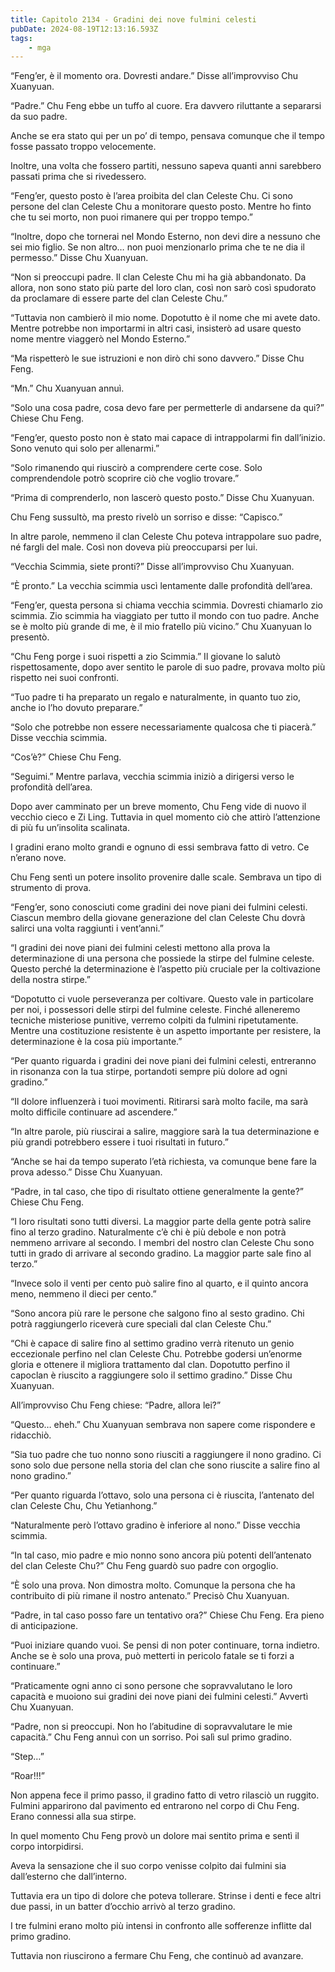 ```yaml
---
title: Capitolo 2134 - Gradini dei nove fulmini celesti
pubDate: 2024-08-19T12:13:16.593Z
tags:
    - mga
---
```





“Feng’er, è il momento ora. Dovresti andare.” Disse all’improvviso Chu Xuanyuan.


“Padre.” Chu Feng ebbe un tuffo al cuore. Era davvero riluttante a separarsi da suo padre.


Anche se era stato qui per un po’ di tempo, pensava comunque che il tempo fosse passato troppo velocemente.


Inoltre, una volta che fossero partiti, nessuno sapeva quanti anni sarebbero passati prima che si rivedessero.


“Feng’er, questo posto è l’area proibita del clan Celeste Chu. Ci sono persone del clan Celeste Chu a monitorare questo posto. Mentre ho finto che tu sei morto, non puoi rimanere qui per troppo tempo.”


“Inoltre, dopo che tornerai nel Mondo Esterno, non devi dire a nessuno che sei mio figlio. Se non altro… non puoi menzionarlo prima che te ne dia il permesso.” Disse Chu Xuanyuan.


“Non si preoccupi padre. Il clan Celeste Chu mi ha già abbandonato. Da allora, non sono stato più parte del loro clan, così non sarò così spudorato da proclamare di essere parte del clan Celeste Chu.”


“Tuttavia non cambierò il mio nome. Dopotutto è il nome che mi avete dato. Mentre potrebbe non importarmi in altri casi, insisterò ad usare questo nome mentre viaggerò nel Mondo Esterno.”


“Ma rispetterò le sue istruzioni e non dirò chi sono davvero.” Disse Chu Feng.


“Mn.” Chu Xuanyuan annuì.


“Solo una cosa padre, cosa devo fare per permetterle di andarsene da qui?” Chiese Chu Feng.


“Feng’er, questo posto non è stato mai capace di intrappolarmi fin dall’inizio. Sono venuto qui solo per allenarmi.”


“Solo rimanendo qui riuscirò a comprendere certe cose. Solo comprendendole potrò scoprire ciò che voglio trovare.”


“Prima di comprenderlo, non lascerò questo posto.” Disse Chu Xuanyuan.

Chu Feng sussultò, ma presto rivelò un sorriso e disse: “Capisco.”


In altre parole, nemmeno il clan Celeste Chu poteva intrappolare suo padre, né fargli del male. Così non doveva più preoccuparsi per lui.

“Vecchia Scimmia, siete pronti?” Disse all’improvviso Chu Xuanyuan.


“È pronto.” La vecchia scimmia uscì lentamente dalle profondità dell’area.


“Feng’er, questa persona si chiama vecchia scimmia. Dovresti chiamarlo zio scimmia. Zio scimmia ha viaggiato per tutto il mondo con tuo padre. Anche se è molto più grande di me, è il mio fratello più vicino.” Chu Xuanyuan lo presentò.


“Chu Feng porge i suoi rispetti a zio Scimmia.” Il giovane lo salutò rispettosamente, dopo aver sentito le parole di suo padre, provava molto più rispetto nei suoi confronti.


“Tuo padre ti ha preparato un regalo e naturalmente, in quanto tuo zio, anche io l’ho dovuto preparare.”


“Solo che potrebbe non essere necessariamente qualcosa che ti piacerà.” Disse vecchia scimmia.


“Cos’è?” Chiese Chu Feng.


“Seguimi.” Mentre parlava, vecchia scimmia iniziò a dirigersi verso le profondità dell’area.


Dopo aver camminato per un breve momento, Chu Feng vide di nuovo il vecchio cieco e Zi Ling. Tuttavia in quel momento ciò che attirò l’attenzione di più fu un’insolita scalinata.


I gradini erano molto grandi e ognuno di essi sembrava fatto di vetro. Ce n’erano nove.


Chu Feng sentì un potere insolito provenire dalle scale. Sembrava un tipo di strumento di prova.


“Feng’er, sono conosciuti come gradini dei nove piani dei fulmini celesti. Ciascun membro della giovane generazione del clan Celeste Chu dovrà salirci una volta raggiunti i vent’anni.”


“I gradini dei nove piani dei fulmini celesti mettono alla prova la determinazione di una persona che possiede la stirpe del fulmine celeste. Questo perché la determinazione è l’aspetto più cruciale per la coltivazione della nostra stirpe.”

“Dopotutto ci vuole perseveranza per coltivare. Questo vale in particolare per noi, i possessori delle stirpi del fulmine celeste. Finché alleneremo tecniche misteriose punitive, verremo colpiti da fulmini ripetutamente. Mentre una costituzione resistente è un aspetto importante per resistere, la determinazione è la cosa più importante.”


“Per quanto riguarda i gradini dei nove piani dei fulmini celesti, entreranno in risonanza con la tua stirpe, portandoti sempre più dolore ad ogni gradino.”

“Il dolore influenzerà i tuoi movimenti. Ritirarsi sarà molto facile, ma sarà molto difficile continuare ad ascendere.”

“In altre parole, più riuscirai a salire, maggiore sarà la tua determinazione e più grandi potrebbero essere i tuoi risultati in futuro.”

“Anche se hai da tempo superato l’età richiesta, va comunque bene fare la prova adesso.” Disse Chu Xuanyuan.

“Padre, in tal caso, che tipo di risultato ottiene generalmente la gente?” Chiese Chu Feng.


“I loro risultati sono tutti diversi. La maggior parte della gente potrà salire fino al terzo gradino. Naturalmente c’è chi è più debole e non potrà nemmeno arrivare al secondo. I membri del nostro clan Celeste Chu sono tutti in grado di arrivare al secondo gradino. La maggior parte sale fino al terzo.”


“Invece solo il venti per cento può salire fino al quarto, e il quinto ancora meno, nemmeno il dieci per cento.”


“Sono ancora più rare le persone che salgono fino al sesto gradino. Chi potrà raggiungerlo riceverà cure speciali dal clan Celeste Chu.”


“Chi è capace di salire fino al settimo gradino verrà ritenuto un genio eccezionale perfino nel clan Celeste Chu. Potrebbe godersi un’enorme gloria e ottenere il migliora trattamento dal clan. Dopotutto perfino il capoclan è riuscito a raggiungere solo il settimo gradino.” Disse Chu Xuanyuan.


All’improvviso Chu Feng chiese: “Padre, allora lei?”

“Questo… eheh.” Chu Xuanyuan sembrava non sapere come rispondere e ridacchiò.


“Sia tuo padre che tuo nonno sono riusciti a raggiungere il nono gradino. Ci sono solo due persone nella storia del clan che sono riuscite a salire fino al nono gradino.”

“Per quanto riguarda l’ottavo, solo una persona ci è riuscita, l’antenato del clan Celeste Chu, Chu Yetianhong.”


“Naturalmente però l’ottavo gradino è inferiore al nono.” Disse vecchia scimmia.

“In tal caso, mio padre e mio nonno sono ancora più potenti dell’antenato del clan Celeste Chu?” Chu Feng guardò suo padre con orgoglio.


“È solo una prova. Non dimostra molto. Comunque la persona che ha contribuito di più rimane il nostro antenato.” Precisò Chu Xuanyuan.

“Padre, in tal caso posso fare un tentativo ora?” Chiese Chu Feng. Era pieno di anticipazione.

“Puoi iniziare quando vuoi. Se pensi di non poter continuare, torna indietro. Anche se è solo una prova, può metterti in pericolo fatale se ti forzi a continuare.”

“Praticamente ogni anno ci sono persone che sopravvalutano le loro capacità e muoiono sui gradini dei nove piani dei fulmini celesti.” Avvertì Chu Xuanyuan.


“Padre, non si preoccupi. Non ho l’abitudine di sopravvalutare le mie capacità.” Chu Feng annuì con un sorriso. Poi salì sul primo gradino.

“Step…”


“Roar!!!”


Non appena fece il primo passo, il gradino fatto di vetro rilasciò un ruggito. Fulmini apparirono dal pavimento ed entrarono nel corpo di Chu Feng. Erano connessi alla sua stirpe.


In quel momento Chu Feng provò un dolore mai sentito prima e sentì il corpo intorpidirsi.


Aveva la sensazione che il suo corpo venisse colpito dai fulmini sia dall’esterno che dall’interno.


Tuttavia era un tipo di dolore che poteva tollerare. Strinse i denti e fece altri due passi, in un batter d’occhio arrivò al terzo gradino.


I tre fulmini erano molto più intensi in confronto alle sofferenze inflitte dal primo gradino.


Tuttavia non riuscirono a fermare Chu Feng, che continuò ad avanzare.

